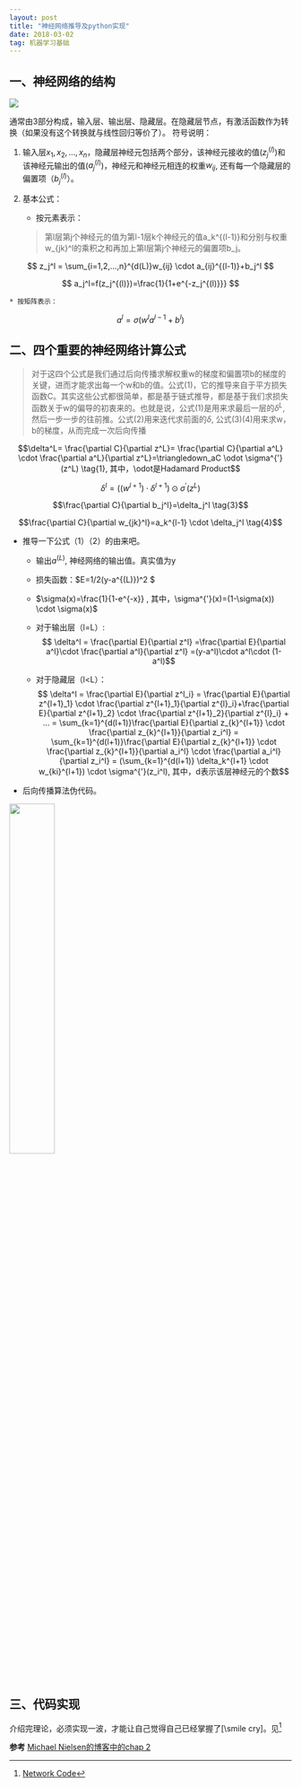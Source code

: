 ```yaml
---
layout: post
title: "神经网络推导及python实现"
date: 2018-03-02   
tag: 机器学习基础
---
```


## 一、神经网络的结构

![](https://ws3.sinaimg.cn/large/0069RVTdly1fupatt9gwmj30q80irn05.jpg)

通常由3部分构成，输入层、输出层、隐藏层。在隐藏层节点，有激活函数作为转换（如果没有这个转换就与线性回归等价了）。
符号说明：

1. 输入层$x_1,x_2,...,x_n$，隐藏层神经元包括两个部分，该神经元接收的值($z_j^{(l)}$)和该神经元输出的值($a_j^{(l)}$)，神经元和神经元相连的权重$w_{ij}$, 还有每一个隐藏层的偏置项（$b_j^{(l)}$）。

2. 基本公式：

    * 按元素表示：

    > 第l层第j个神经元的值为第l-1层k个神经元的值a_k^{(l-1)}和分别与权重w_{jk}^l的乘积之和再加上第l层第j个神经元的偏置项b_j。

$$ z_j^l = \sum_{i=1,2,...,n}^{d(L)}w_{ij} \cdot a_{ij}^{(l-1)}+b_j^l $$

$$ a_j^l=f(z_j^{(l)})=\frac{1}{1+e^{-z_j^{(l)}}} $$

	

    * 按矩阵表示：

$$a^l=\sigma(w^la^{l-1}+b^l)$$

## 二、四个重要的神经网络计算公式

> 对于这四个公式是我们通过后向传播求解权重w的梯度和偏置项b的梯度的关键，进而才能求出每一个w和b的值。公式(1)，它的推导来自于平方损失函数C。其实这些公式都很简单，都是基于链式推导，都是基于我们求损失函数关于w的偏导的初衷来的。也就是说，公式(1)是用来求最后一层的$\delta^L$,然后一步一步的往前推。公式(2)用来迭代求前面的$\delta$, 公式(3)(4)用来求w，b的梯度，从而完成一次后向传播

$$\delta^L= \frac{\partial C}{\partial z^L}= \frac{\partial C}{\partial a^L} \cdot  \frac{\partial a^L}{\partial z^L}=\triangledown_aC \odot \sigma^{'}(z^L)  \tag{1}, 其中，\odot是Hadamard Product$$

$$\delta^l=((w^{l+1})\cdot \delta^{l+1})\odot \sigma^{'}(z^L) \tag{2}$$

$$\frac{\partial C}{\partial b_j^l}=\delta_j^l \tag{3}$$

$$\frac{\partial C}{\partial w_{jk}^l}=a_k^{l-1} \cdot \delta_j^l \tag{4}$$

- 推导一下公式（1）（2）的由来吧。

    - 输出$a^{(L)}$, 神经网络的输出值。真实值为y

    - 损失函数：$E=1/2(y-a^{(L)})^2 $

    - $\sigma(x)=\frac{1}{1-e^{-x}} , 其中，\sigma^{'}(x)=(1-\sigma(x)) \cdot \sigma(x)$

    - 对于输出层（l=L）: 
    $$ \delta^l = \frac{\partial E}{\partial z^l}
    =\frac{\partial E}{\partial a^l}\cdot \frac{\partial a^l}{\partial z^l}
    =(y-a^l)\cdot a^l\cdot (1-a^l)$$

    - 对于隐藏层（l<L）：
    $$ \delta^l = \frac{\partial E}{\partial z^l_i}
    = \frac{\partial E}{\partial z^{l+1}_1} \cdot \frac{\partial z^{l+1}_1}{\partial z^{l}_i}+\frac{\partial E}{\partial z^{l+1}_2} \cdot \frac{\partial z^{l+1}_2}{\partial z^{l}_i} + ... 
    = \sum_{k=1}^{d(l+1)}\frac{\partial E}{\partial z_{k}^{l+1}} \cdot \frac{\partial z_{k}^{l+1}}{\partial z_i^l} 
    = \sum_{k=1}^{d(l+1)}\frac{\partial E}{\partial z_{k}^{l+1}} \cdot \frac{\partial z_{k}^{l+1}}{\partial a_i^l} \cdot \frac{\partial a_i^l}{\partial z_i^l} 
    = (\sum_{k=1}^{d(l+1)} \delta_k^{l+1} \cdot w_{ki}^{l+1}) \cdot \sigma^{'}(z_i^l), 其中，d表示该层神经元的个数$$

- 后向传播算法伪代码。
<img src="https://ws4.sinaimg.cn/large/0069RVTdly1fupi6yooa5j30xq0nagph.jpg" width="40%" height="40%" />

## 三、代码实现
介绍完理论，必须实现一波，才能让自己觉得自己已经掌握了[\smile cry]。见[^2]

**参考**
[Michael Nielsen的博客中的chap 2](http://neuralnetworksanddeeplearning.com/chap2.html)
[^2]: [Network Code](https://github.com/edvardHua/Articles)

    